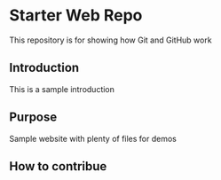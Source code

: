# Starter Web Repo

This repository is for showing how Git and GitHub work

## Introduction
This is a sample introduction

## Purpose

Sample website with plenty of files for demos


## How to contribue